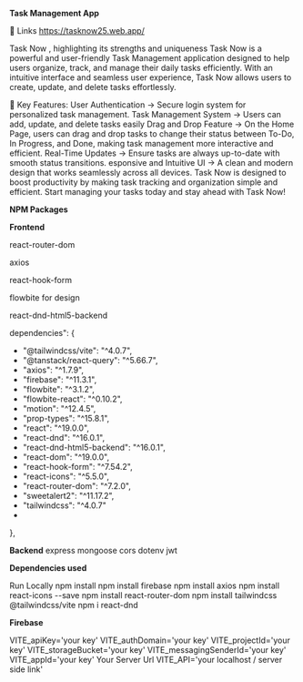 **Task Management App**

🔗 Links
https://tasknow25.web.app/


Task Now , highlighting its strengths and uniqueness
Task Now is a powerful and user-friendly Task Management application designed to help users organize, track, and manage their daily tasks efficiently. With an intuitive interface and seamless user experience, Task Now allows users to create, update, and delete tasks effortlessly.


🔹 Key Features:
User Authentication -> Secure login system for personalized task management.
Task Management System -> Users can add, update, and delete tasks easily
Drag and Drop Feature -> On the Home Page, users can drag and drop tasks to change their status between To-Do, In Progress, and Done, making task management more interactive and efficient.
Real-Time Updates -> Ensure tasks are always up-to-date with smooth status transitions.
esponsive and Intuitive UI -> A clean and modern design that works seamlessly across all devices.
Task Now is designed to boost productivity by making task tracking and organization simple and efficient. Start managing your tasks today and stay ahead with Task Now!



**NPM Packages**


**Frontend**


react-router-dom

axios

react-hook-form

flowbite for design

react-dnd-html5-backend

dependencies": {

- "@tailwindcss/vite": "^4.0.7",
-  "@tanstack/react-query": "^5.66.7",
-  "axios": "^1.7.9",
-   "firebase": "^11.3.1",
-  "flowbite": "^3.1.2",
-  "flowbite-react": "^0.10.2",
-  "motion": "^12.4.5",
-  "prop-types": "^15.8.1",
-   "react": "^19.0.0",
-   "react-dnd": "^16.0.1",
-   "react-dnd-html5-backend": "^16.0.1",
-   "react-dom": "^19.0.0",
-   "react-hook-form": "^7.54.2",
-  "react-icons": "^5.5.0",
-  "react-router-dom": "^7.2.0",
- "sweetalert2": "^11.17.2",
- "tailwindcss": "^4.0.7"
-
},

**Backend**
express
mongoose
cors
dotenv
jwt

**Dependencies used**

Run Locally
npm install
npm install firebase
npm install axios
npm install react-icons --save
npm install react-router-dom
npm install tailwindcss @tailwindcss/vite
npm i react-dnd


**Firebase**


VITE_apiKey='your key'
VITE_authDomain='your key'
VITE_projectId='your key'
VITE_storageBucket='your key'
VITE_messagingSenderId='your key'
VITE_appId='your key'
Your Server Url
VITE_API='your localhost / server side link'
